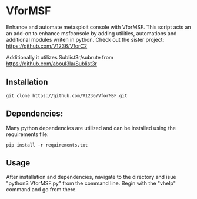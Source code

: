 # VforMSF
Enhance and automate metasploit console with VforMSF. This script acts an an add-on to enhance msfconsole by adding utilities, automations and additional modules writen in python.
Check out the sister project: https://github.com/V1236/VforC2

Additionally it utilizes Sublist3r/subrute from https://github.com/aboul3la/Sublist3r

## Installation
```
git clone https://github.com/V1236/VforMSF.git
```
## Dependencies:
Many python dependencies are utilized and can be installed using the requirements file:
```
pip install -r requirements.txt
```
## Usage
After installation and dependencies, navigate to the directory and isue "python3 VforMSF.py" from the command line.
Begin with the "vhelp" command and go from there.
